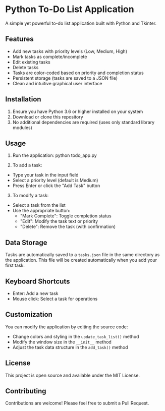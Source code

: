 # Python To-Do List Application

A simple yet powerful to-do list application built with Python and Tkinter.

## Features

- Add new tasks with priority levels (Low, Medium, High)
- Mark tasks as complete/incomplete
- Edit existing tasks
- Delete tasks
- Tasks are color-coded based on priority and completion status
- Persistent storage (tasks are saved to a JSON file)
- Clean and intuitive graphical user interface

## Installation

1. Ensure you have Python 3.6 or higher installed on your system
2. Download or clone this repository
3. No additional dependencies are required (uses only standard library modules)

## Usage

1. Run the application:
python todo_app.py


2. To add a task:
- Type your task in the input field
- Select a priority level (default is Medium)
- Press Enter or click the "Add Task" button

3. To modify a task:
- Select a task from the list
- Use the appropriate button:
  - "Mark Complete": Toggle completion status
  - "Edit": Modify the task text or priority
  - "Delete": Remove the task (with confirmation)

## Data Storage

Tasks are automatically saved to a `tasks.json` file in the same directory as the application. This file will be created automatically when you add your first task.

## Keyboard Shortcuts

- Enter: Add a new task
- Mouse click: Select a task for operations

## Customization

You can modify the application by editing the source code:

- Change colors and styling in the `update_task_list()` method
- Modify the window size in the `__init__` method
- Adjust the task data structure in the `add_task()` method

## License

This project is open source and available under the MIT License.

## Contributing

Contributions are welcome! Please feel free to submit a Pull Request.
